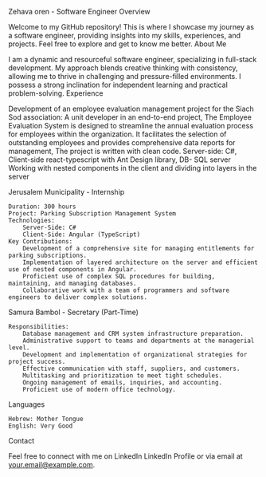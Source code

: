 Zehava oren - Software Engineer
Overview

Welcome to my GitHub repository! This is where I showcase my journey as a software engineer, providing insights into my skills, experiences, and projects. Feel free to explore and get to know me better.
About Me

I am a dynamic and resourceful software engineer, specializing in full-stack development. My approach blends creative thinking with consistency, allowing me to thrive in challenging and pressure-filled environments. I possess a strong inclination for independent learning and practical problem-solving.
Experience

Development of an employee evaluation management project for the Siach Sod association:
    A unit developer in an end-to-end project, The Employee Evaluation System is designed 
    to streamline the annual evaluation process for employees within the organization. It 
    facilitates the selection of outstanding employees and provides comprehensive data 
    reports for management, The project is written with clean code.
    Server-side: C#, Client-side react-typescript with Ant Design library, DB- SQL server
    Working with nested components in the client and dividing into layers in the server

Jerusalem Municipality - Internship

    Duration: 300 hours
    Project: Parking Subscription Management System
    Technologies:
        Server-Side: C#
        Client-Side: Angular (TypeScript)
    Key Contributions:
        Development of a comprehensive site for managing entitlements for parking subscriptions.
        Implementation of layered architecture on the server and efficient use of nested components in Angular.
        Proficient use of complex SQL procedures for building, maintaining, and managing databases.
        Collaborative work with a team of programmers and software engineers to deliver complex solutions.

Samura Bambol - Secretary (Part-Time)

    Responsibilities:
        Database management and CRM system infrastructure preparation.
        Administrative support to teams and departments at the managerial level.
        Development and implementation of organizational strategies for project success.
        Effective communication with staff, suppliers, and customers.
        Multitasking and prioritization to meet tight schedules.
        Ongoing management of emails, inquiries, and accounting.
        Proficient use of modern office technology.

Languages

    Hebrew: Mother Tongue
    English: Very Good

Contact

Feel free to connect with me on LinkedIn LinkedIn Profile or via email at your.email@example.com.
